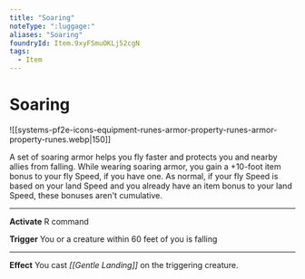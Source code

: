 ```yaml
---
title: "Soaring"
noteType: ":luggage:"
aliases: "Soaring"
foundryId: Item.9xyFSmuOKLj52cgN
tags:
  - Item
---
```


# Soaring
![[systems-pf2e-icons-equipment-runes-armor-property-runes-armor-property-runes.webp|150]]

A set of soaring armor helps you fly faster and protects you and nearby allies from falling. While wearing soaring armor, you gain a +10-foot item bonus to your fly Speed, if you have one. As normal, if your fly Speed is based on your land Speed and you already have an item bonus to your land Speed, these bonuses aren't cumulative.

* * *

**Activate** R command

**Trigger** You or a creature within 60 feet of you is falling

* * *

**Effect** You cast _[[Gentle Landing]]_ on the triggering creature.

